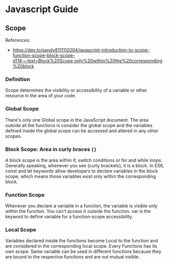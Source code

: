 # Javascript Guide

## Scope

References:

- https://dev.to/sandy8111112004/javascript-introduction-to-scope-function-scope-block-scope-d11#:~:text=Block%20Scope,only%20within%20the%20corresponding%20block

### Definition

Scope determines the visibility or accessibility of a variable or other resource in the area of your code.

### Global Scope

There's only one Global scope in the JavaScript document. The area outside all the functions is consider the global scope and the variables defined inside the global scope can be accessed and altered in any other scopes.

### Block Scope: Area in curly braces `{}`

A block scope is the area within if, switch conditions or for and while loops. Generally speaking, whenever you see {curly brackets}, it is a block. In ES6, const and let keywords allow developers to declare variables in the block scope, which means those variables exist only within the corresponding block.

### Function Scope

Whenever you declare a variable in a function, the variable is visible only within the function. You can't access it outside the function. var is the keyword to define variable for a function-scope accessibility.

### Local Scope

Variables declared inside the functions become Local to the function and are considered in the corresponding local scope. Every Functions has its own scope. Same variable can be used in different functions because they are bound to the respective functions and are not mutual visible.

